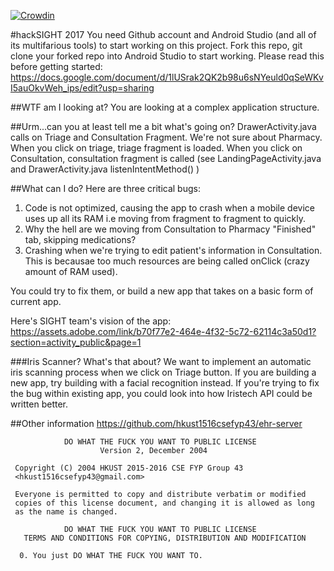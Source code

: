 [![Crowdin](https://d322cqt584bo4o.cloudfront.net/ehr-android/localized.svg)](https://crowdin.com/project/ehr-android)

#hackSIGHT 2017
You need Github account and Android Studio (and all of its multifarious tools) to start working on this project.
Fork this repo, git clone your forked repo into Android Studio to start working.
Please read this before getting started: https://docs.google.com/document/d/1lUSrak2QK2b98u6sNYeuld0qSeWKvI5auOkvWeh_ips/edit?usp=sharing

##WTF am I looking at?
You are looking at a complex application structure.

##Urm...can you at least tell me a bit what's going on?
DrawerActivity.java calls on Triage and Consultation Fragment. We're not sure about Pharmacy. When you click on triage, triage fragment is loaded. When you click on Consultation, consultation fragment is called (see LandingPageActivity.java and DrawerActivity.java listenIntentMethod() )

##What can I do?
Here are three critical bugs:
1. Code is not optimized, causing the app to crash when a mobile device uses up all its RAM i.e moving from fragment to fragment to quickly.
2. Why the hell are we moving from Consultation to Pharmacy "Finished" tab, skipping medications?
3. Crashing when we're trying to edit patient's information in Consultation. This is becausae too much resources are being called onClick (crazy amount of RAM used).

You could try to fix them, or build a new app that takes on a basic form of current app.

Here's SIGHT team's vision of the app: https://assets.adobe.com/link/b70f77e2-464e-4f32-5c72-62114c3a50d1?section=activity_public&page=1

###Iris Scanner? What's that about?
We want to implement an automatic iris scanning process when we click on Triage button. If you are building a new app, try building with a facial recognition instead. If you're trying to fix the bug within existing app, you could look into how Iristech API could be written better.


##Other information
https://github.com/hkust1516csefyp43/ehr-server

```
            DO WHAT THE FUCK YOU WANT TO PUBLIC LICENSE
                    Version 2, December 2004

 Copyright (C) 2004 HKUST 2015-2016 CSE FYP Group 43 
 <hkust1516csefyp43@gmail.com>

 Everyone is permitted to copy and distribute verbatim or modified
 copies of this license document, and changing it is allowed as long
 as the name is changed.

            DO WHAT THE FUCK YOU WANT TO PUBLIC LICENSE
   TERMS AND CONDITIONS FOR COPYING, DISTRIBUTION AND MODIFICATION

  0. You just DO WHAT THE FUCK YOU WANT TO.

```